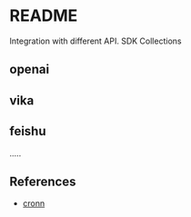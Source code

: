 # README

Integration with different API. SDK Collections

## openai

## vika

## feishu

.....


## References

- [cronn](https://github.com/cronn)